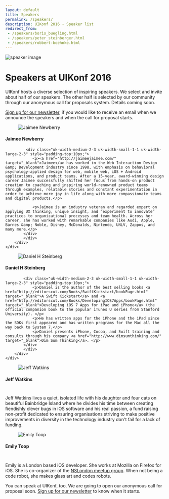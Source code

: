 ```yaml
---
layout: default
title: Speakers
permalink: /speakers/
description: UIKonf 2016 - Speaker list 
redirect_from:
 - /speakers/boris_buegling.html
 - /speakers/peter_steinberger.html
 - /speakers/robbert-boehnke.html
---
```


<div class="headerimage uk-position-relative" style="background-image: url({{ site.baseurl }}/static/images/speakers-header-cropped.jpg);" data-uk-parallax="{bg: '-50'}">
  <img class="uk-invisible" src="{{ site.baseurl }}/static/images/speakers-header-cropped.jpg" alt="speaker image">
   <div class="uk-position-cover uk-flex uk-flex-center uk-flex-middle uk-flex-column">
      <div class="teaser-register">
	    <div class="uk-container uk-container-center">
			<div class="uk-grid">
        		<div class="uk-width-1-1">
        			<h1>Speakers at UIKonf 2016</h1>
				</div>
       	 		<div class="uk-width-medium-1-2 uk-text-left">
			 	   <p>UIKonf hosts a diverse selection of inspiring speakers. We select and invite about half of our speakers. The other half is selected by our community through our anonymous call for proposals system. Details coming soon.</p>
				</div>
    			<div class="uk-width-medium-1-2 uk-text-left">
					<p><a href="#newsletter">Sign up for our newsletter</a>, if you would like to receive an email when we announce the speakers and when the call for proposal starts.</p>
				</div>
			</div>
		</div>
     </div>
   </div>
</div>

<div class="backshape light-grey">
	<div class="wrapper">
		<div class="uk-container uk-container-center uk-margin-large-top">
    		<div class="uk-grid">
	    	<div class="uk-width-medium-1-3 uk-width-small-1-1 uk-width-large-1-3">
      		<a name="jaimee"></a>
			<div class="box">
      			<figure class="uk-overlay uk-overlay-hover">
			        <img class="uk-overlay-spin" src="{{ site.baseurl }}/static/images/jaimee-newberry1.jpg" alt="Jaimee Newberry">
					    <a class="uk-position-cover" href="https://twitter.com/jaimeejaimee" target="_blank"></a>
						</figure>
		        <div class="info-box">
		          <h4>Jaimee Newberry</h4>
		        </div>
		      </div>
	      	</div>

	     	 <div class="uk-width-medium-2-3 uk-width-small-1-1 uk-width-large-2-3" style="padding-top:10px;">
	       	 	<p><a href="http://jaimeejaimee.com/" target="_blank">Jaimee</a> has worked in the Web Interaction Design &amp; Development industry since 1998, with emphasis on behavioral psychology-applied design for web, mobile web, iOS + Android applications, and product teams. After a 15-year, award-winning design career Jaimee successfully shifted her focus from hands-on product creation to coaching and inspiring world-renowned product teams through examples, relatable stories and constant experimentation in order to achieve more joy in life along with more compassionate teams and digital products.</p>

				<p>Jaimee is an industry veteran and regarded expert on applying UX thinking, unique insight, and “experiment to innovate” practices to organizational processes and team health. Across her career, she has worked with remarkable companies like Audi, Apple, Barnes &amp; Noble, Disney, McDonalds, Nintendo, UNLV, Zappos, and many more.</p>
	      	</div>
	  		</div>
		</div>
	</div>
</div>

<div class="backshape opposite">
	<div class="wrapper">
		<div class="uk-container uk-container-center uk-margin-large-bottom">
			<div class="uk-grid">
	    	<div class="uk-width-medium-1-3 uk-width-small-1-1 uk-width-large-1-3">
	      		<a name="daniel"></a>
      			<div class="box">
      				<figure class="uk-overlay uk-overlay-hover">
			    		<img class="uk-overlay-spin" src="{{ site.baseurl }}/static/images/daniel-steinberg.jpg" alt="Daniel H Steinberg">
							<a class="uk-position-cover" href="https://twitter.com/dimsumthinking" target="_blank"></a>
					</figure>
		     		<div class="info-box">
		     			 <h4>Daniel H Steinberg</h4>
		    		</div>
		   	   </div>
	      	</div>

	      	<div class="uk-width-medium-2-3 uk-width-small-1-1 uk-width-large-2-3" style="padding-top:10px;">
				<p>Daniel is the author of the best selling books <a href="http://editorscut.com/Books/SwiftKickstart/bookPage.html" target="_blank">A Swift Kickstart</a> and <a href="http://editorscut.com/Books/DevelopingIOS7Apps/bookPage.html" target="_blank">Developing iOS 7 Apps for iPad and iPhone</a> (the official companion book to the popular iTunes U series from Stanford University). </p>
				<p>He has written apps for the iPhone and the iPad since the SDKs first appeared and has written programs for the Mac all the way back to System 7.</p>
				<p>Daniel presents iPhone, Cocoa, and Swift training and consults through his company <a href="http://www.dimsumthinking.com/" target="_blank">Dim Sum Thinking</a>. </p>
	      	</div>
	  		</div>
		</div>
	</div>
</div>

<div class="backshape opposite light-grey">
	<div class="wrapper">
		<div class="uk-container uk-container-center">
			<div class="uk-grid">
	    	<div class="uk-width-medium-1-3 uk-width-small-1-1 uk-width-large-1-3">
	      		<a name="jeff"></a>
      			<div class="box">
      				<figure class="uk-overlay uk-overlay-hover">
			    		<img class="uk-overlay-spin" src="{{ site.baseurl }}/static/images/jeff-watkins.jpg" alt="Jeff Watkins">
							<a class="uk-position-cover" href="https://twitter.com/jeffwatkins" target="_blank"></a>
					</figure>
		     		<div class="info-box">
		     			 <h4>Jeff Watkins</h4>
		    		</div>
		   	   </div>
	      	</div>
	      	<div class="uk-width-medium-2-3 uk-width-small-1-1 uk-width-large-2-3" style="padding-top:10px;">
				<p>Jeff Watkins lives a quiet, isolated life with his daughter and four cats on beautiful Bainbridge Island where he divides his time between creating fiendishly clever bugs in iOS software and his real passion, a fund raising non-profit dedicated to ensuring organisations striving to make positive improvements in diversity in the technology industry don't fail for a lack of funding.</p>
	      	</div>
	  		</div>
		</div>
	</div>
</div>

<div class="backshape opposite">
	<div class="wrapper">
		<div class="uk-container uk-container-center">
			<div class="uk-grid">
	    	<div class="uk-width-medium-1-3 uk-width-small-1-1 uk-width-large-1-3">
	      		<a name="emily"></a>
      			<div class="box">
      				<figure class="uk-overlay uk-overlay-hover">
			    		<img class="uk-overlay-spin" src="{{ site.baseurl }}/static/images/emily-toop.jpg" alt="Emily Toop">
							<a class="uk-position-cover" href="https://twitter.com/fluffyemily" target="_blank"></a>
					</figure>
		     		<div class="info-box">
		     			 <h4>Emily Toop</h4>
		    		</div>
		   	   </div>
	      	</div>
	      	<div class="uk-width-medium-2-3 uk-width-small-1-1 uk-width-large-2-3" style="padding-top:10px;">
				<p>Emily is a London based iOS developer. She works at Mozilla on Firefox for iOS. She is co-organizer of the <a href=" http://www.meetup.com/NSLondon/" target="_blank">NSLondon meetup group</a>. When not being a code robot, she makes glass art and codes robots.</p>
	      	</div>
	  		</div>
		</div>
	</div>
</div>

<div class="straight light-grey">
	<div class="wrapper">
		<div class="uk-container uk-container-center uk-margin-large-top">
	    	<div class="uk-width-1-1">
	      		<p>You can speak at UIKonf, too. We are going to open our anonymous call for proposal soon. <a href="#newsletter">Sign up for our newsletter</a> to know when it starts.</p>
	  		</div>
		</div>
	</div>
</div>
